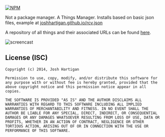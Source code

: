 [![NPM](https://nodei.co/npm/receive.png)](https://nodei.co/npm/receive/)

Not a package manager. A Things Manager.
Installs based on basic json files, example at [joshhartigan.github.io/rcv.json](http://joshhartigan.github.io/rcv.json)

A repository of all things and their associated URLs can be found [here](http://joshhartigan.github.io/receive/things.json).

![screencast](http://imgur.com/TaKv4rY.gif)


## License (ISC)
```
Copyright (c) 2014, Josh Hartigan

Permission to use, copy, modify, and/or distribute this software for any purpose with or without fee is hereby granted, provided that the above copyright notice and this permission notice appear in all copies.

THE SOFTWARE IS PROVIDED "AS IS" AND THE AUTHOR DISCLAIMS ALL WARRANTIES WITH REGARD TO THIS SOFTWARE INCLUDING ALL IMPLIED WARRANTIES OF MERCHANTABILITY AND FITNESS. IN NO EVENT SHALL THE AUTHOR BE LIABLE FOR ANY SPECIAL, DIRECT, INDIRECT, OR CONSEQUENTIAL DAMAGES OR ANY DAMAGES WHATSOEVER RESULTING FROM LOSS OF USE, DATA OR PROFITS, WHETHER IN AN ACTION OF CONTRACT, NEGLIGENCE OR OTHER TORTIOUS ACTION, ARISING OUT OF OR IN CONNECTION WITH THE USE OR PERFORMANCE OF THIS SOFTWARE.
```

